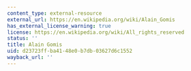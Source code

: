```yaml
---
content_type: external-resource
external_url: https://en.wikipedia.org/wiki/Alain_Gomis
has_external_license_warning: true
license: https://en.wikipedia.org/wiki/All_rights_reserved
status: ''
title: Alain Gomis
uid: d23723ff-ba41-48e0-b7db-03627d6c1552
wayback_url: ''
---
```

